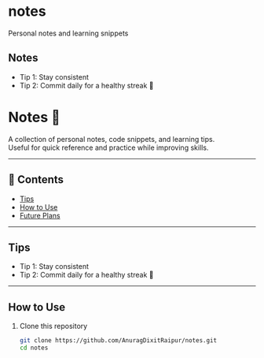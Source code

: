 # notes
Personal notes and learning snippets


## Notes
- Tip 1: Stay consistent
- Tip 2: Commit daily for a healthy streak 🚀

# Notes 📒

A collection of personal notes, code snippets, and learning tips.  
Useful for quick reference and practice while improving skills.  

---

## 📌 Contents
- [Tips](#tips)
- [How to Use](#how-to-use)
- [Future Plans](#future-plans)

---

## Tips
- Tip 1: Stay consistent  
- Tip 2: Commit daily for a healthy streak 🚀  

---

## How to Use
1. Clone this repository  
   ```bash
   git clone https://github.com/AnuragDixitRaipur/notes.git
   cd notes

